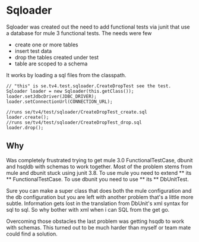 # Sqloader

Sqloader was created out the need to add functional tests via junit
that use a database for mule 3 functional tests. The needs were few

* create one or more tables
* insert test data
* drop the tables created under test
* table are scoped to a schema

It works by loading a sql files from the classpath.

    // "this" is se.tv4.test.sqloader.CreateDropTest see the test.
    Sqloader loader = new Sqloader(this.getClass());
    loader.setJdbcDriver(JDBC_DRIVER);
    loader.setConnectionUrl(CONNECTION_URL);

    //runs se/tv4/test/sqloader/CreateDropTest_create.sql 
    loader.create();
    //runs se/tv4/test/sqloader/CreateDropTest_drop.sql 
    loader.drop();



## Why

Was completely frustrated trying to get mule 3.0 FunctionalTestCase, 
dbunit and hsqldb with schemas to work together. Most of the
problem stems from mule and dbunit stuck using junit 3.8. To use mule 
you need to extend ** its ** FunctionalTestCase. To use dbunit you need to 
use ** its ** DbUnitTest.  

Sure you can make a super class that does both
the mule configuration and the db configuration but you are left with 
another problem that's a little more subtle.  Information gets lost 
in the translation from DbUnit's xml syntax for sql to sql.  So why bother with
xml when i can SQL from the get go.

Overcoming those obstacles the last problem was getting hsqdb to work with
schemas. This turned out to be much harder than myself or team mate could find a
solution.



